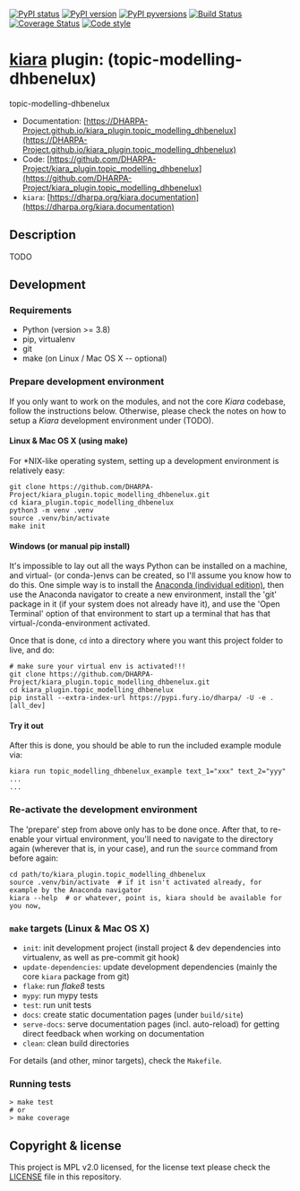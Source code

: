 [![PyPI status](https://img.shields.io/pypi/status/kiara_plugin.topic_modelling_dhbenelux.svg)](https://pypi.python.org/pypi/kiara_plugin.topic_modelling_dhbenelux/)
[![PyPI version](https://img.shields.io/pypi/v/kiara_plugin.topic_modelling_dhbenelux.svg)](https://pypi.python.org/pypi/kiara_plugin.topic_modelling_dhbenelux/)
[![PyPI pyversions](https://img.shields.io/pypi/pyversions/kiara_plugin.topic_modelling_dhbenelux.svg)](https://pypi.python.org/pypi/kiara_plugin.topic_modelling_dhbenelux/)
[![Build Status](https://img.shields.io/endpoint.svg?url=https%3A%2F%2Factions-badge.atrox.dev%2FDHARPA-Project%2Fkiara%2Fbadge%3Fref%3Ddevelop&style=flat)](https://actions-badge.atrox.dev/DHARPA-Project/kiara_plugin.topic_modelling_dhbenelux/goto?ref=develop)
[![Coverage Status](https://coveralls.io/repos/github/DHARPA-Project/kiara_plugin.topic_modelling_dhbenelux/badge.svg?branch=develop)](https://coveralls.io/github/DHARPA-Project/kiara_plugin.topic_modelling_dhbenelux?branch=develop)
[![Code style](https://img.shields.io/badge/code%20style-black-000000.svg)](https://github.com/ambv/black)

# [**kiara**](https://dharpa.org/kiara.documentation) plugin: (topic-modelling-dhbenelux)

topic-modelling-dhbenelux

 - Documentation: [https://DHARPA-Project.github.io/kiara_plugin.topic_modelling_dhbenelux](https://DHARPA-Project.github.io/kiara_plugin.topic_modelling_dhbenelux)
 - Code: [https://github.com/DHARPA-Project/kiara_plugin.topic_modelling_dhbenelux](https://github.com/DHARPA-Project/kiara_plugin.topic_modelling_dhbenelux)
 - `kiara`: [https://dharpa.org/kiara.documentation](https://dharpa.org/kiara.documentation)

## Description

TODO

## Development

### Requirements

- Python (version >= 3.8)
- pip, virtualenv
- git
- make (on Linux / Mac OS X -- optional)


### Prepare development environment

If you only want to work on the modules, and not the core *Kiara* codebase, follow the instructions below. Otherwise, please
check the notes on how to setup a *Kiara* development environment under (TODO).

#### Linux & Mac OS X (using make)

For *NIX-like operating system, setting up a development environment is relatively easy:

```console
git clone https://github.com/DHARPA-Project/kiara_plugin.topic_modelling_dhbenelux.git
cd kiara_plugin.topic_modelling_dhbenelux
python3 -m venv .venv
source .venv/bin/activate
make init
```

#### Windows (or manual pip install)

It's impossible to lay out all the ways Python can be installed on a machine, and virtual- (or conda-)envs can be created, so I'll assume you know how to do this.
One simple way is to install the [Anaconda (individual edition)](https://docs.anaconda.com/anaconda/install/index.html), then use the Anaconda navigator to create a new environment, install the 'git' package in it (if your system does not already have it), and use the 'Open Terminal' option of that environment to start up a terminal that has that virtual-/conda-environment activated.

Once that is done, `cd` into a directory where you want this project folder to live, and do:

```console
# make sure your virtual env is activated!!!
git clone https://github.com/DHARPA-Project/kiara_plugin.topic_modelling_dhbenelux.git
cd kiara_plugin.topic_modelling_dhbenelux
pip install --extra-index-url https://pypi.fury.io/dharpa/ -U -e .[all_dev]
```

#### Try it out

After this is done, you should be able to run the included example module via:

```console
kiara run topic_modelling_dhbenelux_example text_1="xxx" text_2="yyy"
...
...
```

### Re-activate the development environment

The 'prepare' step from above only has to be done once. After that, to re-enable your virtual environment,
you'll need to navigate to the directory again (wherever that is, in your case), and run the ``source`` command from before again:

```console
cd path/to/kiara_plugin.topic_modelling_dhbenelux
source .venv/bin/activate  # if it isn't activated already, for example by the Anaconda navigator
kiara --help  # or whatever, point is, kiara should be available for you now,
```

### ``make`` targets (Linux & Mac OS X)

- ``init``: init development project (install project & dev dependencies into virtualenv, as well as pre-commit git hook)
- ``update-dependencies``: update development dependencies (mainly the core ``kiara`` package from git)
- ``flake``: run *flake8* tests
- ``mypy``: run mypy tests
- ``test``: run unit tests
- ``docs``: create static documentation pages (under ``build/site``)
- ``serve-docs``: serve documentation pages (incl. auto-reload) for getting direct feedback when working on documentation
- ``clean``: clean build directories

For details (and other, minor targets), check the ``Makefile``.


### Running tests

``` console
> make test
# or
> make coverage
```


## Copyright & license

This project is MPL v2.0 licensed, for the license text please check the [LICENSE](/LICENSE) file in this repository.
